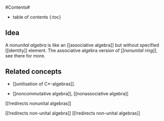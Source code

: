 
#Contents#
* table of contents
{:toc}

## Idea

A _nonunital algebra_ is like an [[associative algebra]] but without specified [[identity]] element. The associative algebra version of _[[nonunital ring]]_, see there for more.

## Related concepts

* [[unitisation of C*-algebras]].

* [[noncommutative algebra]], [[nonassociative algebra]]

[[!redirects nonunital algebras]]

[[!redirects non-unital algebra]]
[[!redirects non-unital algebras]]
